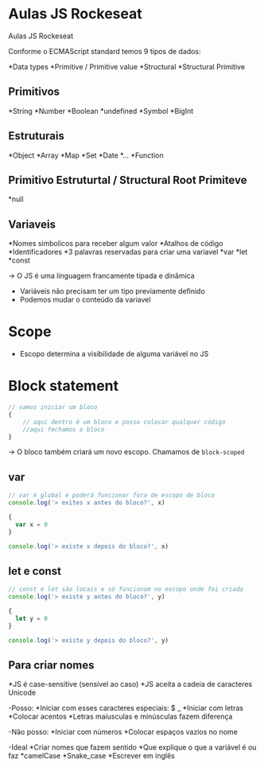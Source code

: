 # Aulas JS Rockeseat
 Aulas JS Rockeseat

Conforme o ECMAScript standard temos 9 tipos de dados:

*Data types
  *Primitive / Primitive value
  *Structural
  *Structural Primitive

## Primitivos

*String
*Number
*Boolean
*undefined
*Symbol
*BigInt

## Estruturais

*Object
  *Array
  *Map
  *Set
  *Date
  *...
*Function

## Primitivo Estruturtal / Structural Root Primiteve

*null

## Variaveis

*Nomes simbolicos para receber algum valor
*Atalhos de código
*Identificadores
*3 palavras reservadas para criar uma variavel
  *var
  *let
  *const

-> O JS é uma linguagem francamente tipada e dinâmica

- Variáveis não precisam ter um tipo previamente definido
- Podemos mudar o conteúdo da variavel

# Scope

* Escopo determina a visibilidade de alguma variável no JS

# Block statement 
```js
// vamos iniciar um bloco
{
    // aqui dentro é um bloco e posso colocar qualquer código
    //aqui fechamos o bloco
}
```

-> O bloco também criará um novo escopo. Chamamos de `block-scoped`

## var
```js
// var é global e poderá funcionar fora de escopo de bloco
console.log('> exites x antes do bloco?', x)

{
  var x = 0
}

console.log('> existe x depois do bloco?', x)

``` 

## let e const
```js
// const e let são locais e só funcionam no escopo onde foi criada
console.log('> existe y antes do bloco?', y)

{
  let y = 0
}

console.log('> existe y depois do bloco?', y)
```

## Para criar nomes

*JS é case-sensitive (sensível ao caso)
*JS aceita a cadeia de caracteres Unicode

-Posso: 
  *Iniciar com esses caracteres especiais: $ _
  *Iniciar com letras
  *Colocar acentos
  *Letras maíusculas e minúsculas fazem diferença

-Não posso:
  *Iniciar com números
  *Colocar espaços vazios no nome

-Ideal 
  *Criar nomes que fazem sentido
  *Que explique o que a variável é ou faz
  *camelCase
  *Snake_case
  *Escrever em inglês

